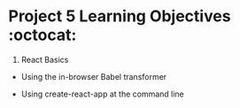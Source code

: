 # Project 5 Learning Objectives :octocat:

1. React Basics

 * Using the in-browser Babel transformer

 * Using create-react-app at the command line
